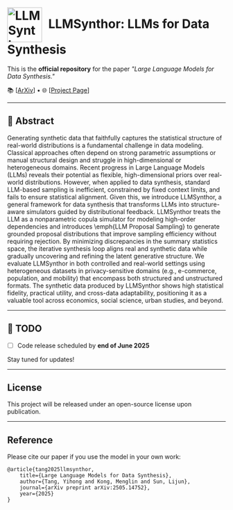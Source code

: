 # <img src="resources/icon.png" alt="LLMSynthor Icon" width="80" style="vertical-align: middle; margin-right: 8px;"/> LLMSynthor: LLMs for Data Synthesis


This is the **official repository** for the paper _"Large Language Models for Data Synthesis."_  

📚 [[ArXiv](https://arxiv.org/pdf/2505.14752)] • 🌐 [[Project Page](https://yihongt.github.io/llmsynthor_web/)]

---

## 📝 Abstract

Generating synthetic data that faithfully captures the statistical structure of real-world distributions is a fundamental challenge in data modeling. Classical approaches often depend on strong parametric assumptions or manual structural design and struggle in high-dimensional or heterogeneous domains. Recent progress in Large Language Models (LLMs) reveals their potential as flexible, high-dimensional priors over real-world distributions. However, when applied to data synthesis, standard LLM-based sampling is inefficient, constrained by fixed context limits, and fails to ensure statistical alignment. Given this, we introduce LLMSynthor, a general framework for data synthesis that transforms LLMs into structure-aware simulators guided by distributional feedback. LLMSynthor treats the LLM as a nonparametric copula simulator for modeling high-order dependencies and introduces \emph{LLM Proposal Sampling} to generate grounded proposal distributions that improve sampling efficiency without requiring rejection. By minimizing discrepancies in the summary statistics space, the iterative synthesis loop aligns real and synthetic data while gradually uncovering and refining the latent generative structure.
We evaluate LLMSynthor in both controlled and real-world settings using heterogeneous datasets in privacy-sensitive domains (e.g., e-commerce, population, and mobility) that encompass both structured and unstructured formats. The synthetic data produced by LLMSynthor shows high statistical fidelity, practical utility, and cross-data adaptability, positioning it as a valuable tool across economics, social science, urban studies, and beyond. 


---

## 🚧 TODO

- [ ] Code release scheduled by **end of June 2025**

Stay tuned for updates!

---

## License

This project will be released under an open-source license upon publication.

---


## Reference

Please cite our paper if you use the model in your own work:
```
@article{tang2025llmsynthor,
    title={Large Language Models for Data Synthesis},
    author={Tang, Yihong and Kong, Menglin and Sun, Lijun},
    journal={arXiv preprint arXiv:2505.14752},
    year={2025}
}
```